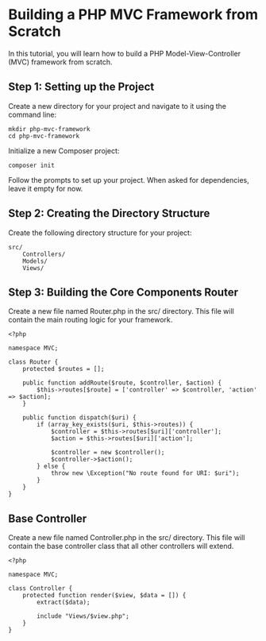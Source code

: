 # Building a PHP MVC Framework from Scratch
In this tutorial, you will learn how to build a PHP Model-View-Controller (MVC) framework from scratch.
## Step 1: Setting up the Project
Create a new directory for your project and navigate to it using the command line:
```
mkdir php-mvc-framework
cd php-mvc-framework
```
Initialize a new Composer project:
```
composer init
```
Follow the prompts to set up your project. When asked for dependencies, leave it empty for now.
## Step 2: Creating the Directory Structure
Create the following directory structure for your project:
```
src/
    Controllers/
    Models/
    Views/
```
## Step 3: Building the Core Components Router
Create a new file named Router.php in the src/ directory. This file will contain the main routing logic for your framework.
```
<?php

namespace MVC;

class Router {
    protected $routes = [];

    public function addRoute($route, $controller, $action) {
        $this->routes[$route] = ['controller' => $controller, 'action' => $action];
    }

    public function dispatch($uri) {
        if (array_key_exists($uri, $this->routes)) {
            $controller = $this->routes[$uri]['controller'];
            $action = $this->routes[$uri]['action'];

            $controller = new $controller();
            $controller->$action();
        } else {
            throw new \Exception("No route found for URI: $uri");
        }
    }
}
```
## Base Controller
Create a new file named Controller.php in the src/ directory. This file will contain the base controller class that all other controllers will extend.
```
<?php

namespace MVC;

class Controller {
    protected function render($view, $data = []) {
        extract($data);

        include "Views/$view.php";
    }
}
```
    
    
